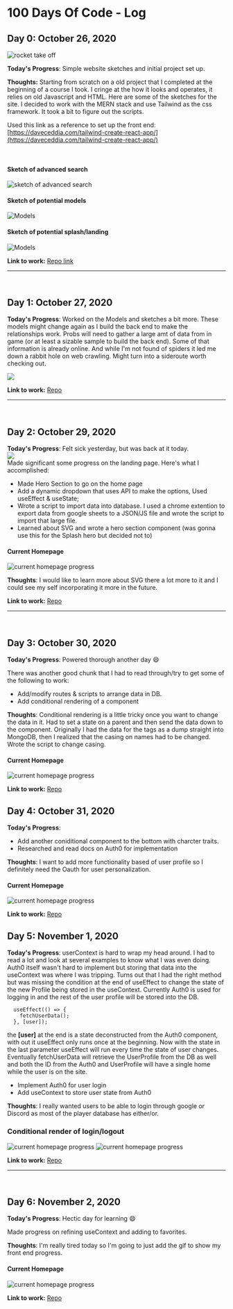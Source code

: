 # 100 Days Of Code - Log


## Day 0: October 26, 2020

![rocket take off](https://media.giphy.com/media/tXLpxypfSXvUc/giphy.gif)

**Today's Progress**: Simple website sketches and initial project set up.

**Thoughts:** Starting from scratch on a old project that I completed at the beginning of a course I took. I cringe at the how it looks and operates, it relies on old Javascript and HTML. Here are some of the sketches for the site. I decided to work with the MERN stack and use Tailwind as the css framework. It took a bit to figure out the scripts. 

Used this link as a reference to set up the front end: [https://daveceddia.com/tailwind-create-react-app/](https://daveceddia.com/tailwind-create-react-app/)

<br/>

#### Sketch of advanced search
![sketch of advanced search](/imgs/day0/Day0-1.png)
#### Sketch of potential models
![Models](/imgs/day0/Day0-2.png)
#### Sketch of potential splash/landing
![Models](/imgs/day0/Day0-3.png)


**Link to work:** [Repo link](https://github.com/Beki-G/all-my-shiki)



<hr/>
<br />

## Day 1: October 27, 2020

**Today's Progress**: Worked on the Models and sketches a bit more. These models might change again as I build the back end to make the relationships work. Probs will need to gather a large amt of data from in game (or at least a sizable sample to build the back end). Some of that information is already online. And while I'm not found of spiders it led me down a rabbit hole on web crawling. Might turn into a sideroute worth checking out. 

![](https://media.giphy.com/media/zpjpvAGOM36bm/giphy.gif)

**Link to work:** [Repo](https://github.com/Beki-G/all-my-shiki)

<hr/>
<br />

## Day 2: October 29, 2020
**Today's Progress**: Felt sick yesterday, but was back at it today.<br />
![](/imgs/day2/day2.gif) <br />
 Made significant some progress on the landing page. Here's what I accomplished:
* Made Hero Section to go on the home page
* Add a dynamic dropdown that uses API to make the options, Used useEffect & useState;
* Wrote a script to import data into database. I used a chrome extention to export data from google sheets to a JSON/JS file and wrote the script to import that large file. 
* Learned about SVG and wrote a hero section component (was gonna use this for the Splash hero but decided not to)

#### Current Homepage
![current homepage progress](/imgs/day2/Day2-1.png)

**Thoughts**: I would like to learn more about SVG there a lot more to it and I could see my self incorporating it more in the future. 



**Link to work:** [Repo](https://github.com/Beki-G/all-my-shiki)

<hr/>
<br />

## Day 3: October 30, 2020

**Today's Progress**: Powered thorough another day :smile: <br />

There was another good chunk that I had to read through/try to get some of the following to work:

* Add/modify routes & scripts to arrange data in DB.
* Add conditional rendering of a component

**Thoughts**: Conditional rendering is a little tricky once you want to change the data in it. Had to set a state on a parent and then send the data down to the component. Originally I had the data for the tags as a dump straight into MongoDB, then I realized that the casing on names had to be changed. Wrote the script to change casing. 

#### Current Homepage
![current homepage progress](/imgs/day3/Day3-1.png)

**Link to work:** [Repo](https://github.com/Beki-G/all-my-shiki)

## Day 4: October 31, 2020

**Today's Progress**: 

* Add another coniditional component to the bottom with charcter traits.
* Researched and read docs on Auth0 for implementation 

**Thoughts**: I want to add more functionality based of user profile so I definitely need the Oauth for user personalization. 

#### Current Homepage
![current homepage progress](/imgs/day4/Day4-1.png)

**Link to work:** [Repo](https://github.com/Beki-G/all-my-shiki)

## Day 5: November 1, 2020

**Today's Progress**: userContext is hard to wrap my head around. I had to read a lot and look at several examples to know what I was even doing. Auth0 itself wasn't hard to implement but storing that data into the useContext was where I was tripping. Turns out that I had the right method but was missing the condition at the end of useEffect to change the state of the new Profile being stored in the useContext. Currently Auth0 is used for logging in and the rest of the user profile will be stored into the DB. 


````
  useEffect(() => {
    fetchUserData();
  }, [user]);
````

the **[user]** at the end is a state deconstructed from the Auth0 component, with out it useEffect only runs once at the beginning. Now with the state in the last parameter useEffect will run every time the state of user changes. Eventually fetchUserData will retrieve the UserProfile from the DB as well and both the ID from the Auth0 and UserProfile will have a single home while the user is on the site. 


* Implement Auth0 for user login
* Add useContext to store user state from Auth0

**Thoughts**: I really wanted users to be able to login through google or Discord as most of the player database has either/or. 
<br />
### Conditional render of login/logout
![current homepage progress](/imgs/day5/Day5-1.png)
![current homepage progress](/imgs/day5/Day5-2.png)

**Link to work:** [Repo](https://github.com/Beki-G/all-my-shiki)
<hr/>
<br />

## Day 6: November 2, 2020

**Today's Progress**: Hectic day for learning :smile: <br />

Made progress on refining useContext and adding to favorites. 


**Thoughts**: I'm really tired today so I'm going to just add the gif to show my front end progress. 

#### Current Homepage
![current homepage progress](/imgs/day6/Day6-1.gif)

**Link to work:** [Repo](https://github.com/Beki-G/all-my-shiki)